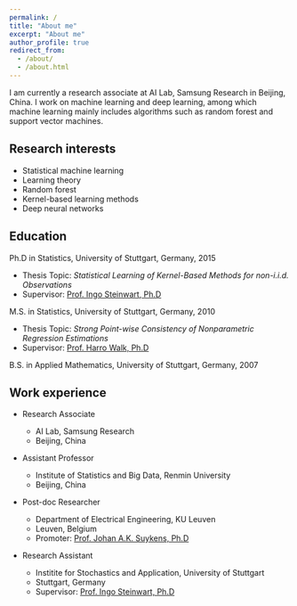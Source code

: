 ```yaml
---
permalink: /
title: "About me"
excerpt: "About me"
author_profile: true
redirect_from: 
  - /about/
  - /about.html
---
```


I am currently a research associate at AI Lab, Samsung Research in Beijing, China. I work on machine learning and deep learning, among which machine learning mainly includes algorithms such as random forest and support vector machines.

## Research interests

* Statistical machine learning
* Learning theory
* Random forest
* Kernel-based learning methods
* Deep neural networks

## Education

Ph.D in Statistics, University of Stuttgart, Germany, 2015

  * Thesis Topic: *Statistical Learning of Kernel-Based Methods for non-i.i.d. Observations*
  * Supervisor: [Prof. Ingo Steinwart, Ph.D](http://www.isa.uni-stuttgart.de/Steinwart/index.t?lang=en)

M.S. in Statistics, University of Stuttgart, Germany, 2010
  * Thesis Topic: *Strong Point-wise Consistency of Nonparametric Regression Estimations*
  * Supervisor: [Prof. Harro Walk, Ph.D](https://www.isa.uni-stuttgart.de/institut/Emeriti/)

B.S. in Applied Mathematics, University of Stuttgart, Germany, 2007



## Work experience

* Research Associate
  * AI Lab, Samsung Research
  * Beijing, China

* Assistant Professor
  * Institute of Statistics and Big Data, Renmin University
  * Beijing, China

* Post-doc Researcher
  * Department of Electrical Engineering, KU Leuven
  * Leuven, Belgium
  * Promoter: [Prof. Johan A.K. Suykens, Ph.D](https://www.esat.kuleuven.be/sista/members/suykens.html)

* Research Assistant
  * Institite for Stochastics and Application, University of Stuttgart
  * Stuttgart, Germany
  * Supervisor: [Prof. Ingo Steinwart, Ph.D](http://www.isa.uni-stuttgart.de/Steinwart/index.t?lang=en)



<!-- ## Curriculum vitae

I am currently an research scientist at AI Lab, Samsung Research in Beijing, China. I work on machine learning and deep learning, among which machine learning mainly includes algorithms such as random forest and support vector machines.

Previously, I was an assistant professor at the Institute of Statistics and Big Data, Renmin University of China, Beijing, China. I was a post-doc researcher at the Department of Electrical Engineering, Katholieke Universiteit Leuven, Leuven, Belgium under the ERC Advanced Grant A-DATADRIVE-B hosted by Johan A.K. Suykens who has been elevated IEEE Fellow in 2015 for developing Least Squares Support Vector Machines, and is now hosting ERC Advanced Grant E-DUALITY. I received Ph.D. degree in machine learning from University of Stuttgart, Stuttgart, Germany in 2015, where I was fortunate to be advised by Ingo Steinwart who also serves as a faculty member in Machine Learning at the International Max Planck Research School for Intelligent Systems. Before that, I got M.S. degree in statistics and B.S. degree in applied mathematics from University of Stuttgart in 2010 and 2007, respectively. -->